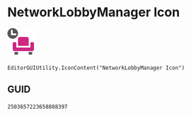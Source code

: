 # NetworkLobbyManager Icon
![](/img/NetworkLobbyManager%20Icon.png)

``` CSharp
EditorGUIUtility.IconContent("NetworkLobbyManager Icon")
```
## GUID
```
2503657223658808397
```
